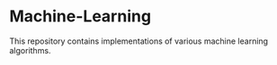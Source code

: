 # Machine-Learning

This repository contains implementations of various machine learning algorithms.
